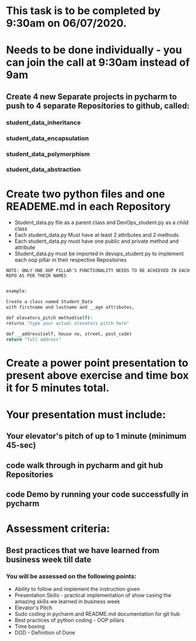 # This task is to be completed by 9:30am on 06/07/2020.
# Needs to be done individually - you can join the call at 9:30am instead of 9am

## Create 4 new Separate projects in pycharm to push to 4 separate Repositories to github, called: 

### student_data_inheritance 
### student_data_encapsulation
### student_data_polymorphism
### student_data_abstraction

# Create two python files and one READEME.md in each Repository
- Student_data.py file as a parent class and DevOps_student.py as a child class
- Each student_data.py Must have at least 2 attributes and 2 methods
- Each student_data.py must have one public and private method and attribute
- Student_data.py must be imported in devops_student.py to implement each oop pillar in their respective Repositories 

``` 
NOTE: ONLY ONE OOP PILLAR'S FUNCTIONALITY NEEDS TO BE ACHIEVED IN EACH REPO AS PER THEIR NAMES

```
```bash

example:

Create a class named Student_Data
with firstname and lastname and __age attributes,

def elevators_pitch method(self):
returns "type your actual elevators pitch here"

def __address(self, house no, street, post_code)
return "full address"

```

# Create a power point presentation to present above exercise and time box it for 5 minutes total.

# Your presentation must include:
## Your elevator's pitch of up to 1 minute (minimum 45-sec)
## code walk through in pycharm and git hub Repositories
## code Demo by running your code successfully in pycharm

# Assessment criteria:
## Best practices that we have learned from business week till date
### You will be assessed on the following points:
- Ability to follow and implement the instruction given
- Presentation Skills - practical implementation of show casing the amazing skills we learned in business week
- Elevator's Pitch
- Sudo coding in pycharm and README.md documentation for git hub
- Best practices of python coding - OOP pillars
- Time boxing 
- DOD - Definition of Done
